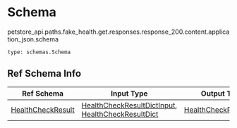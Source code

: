 # Schema
petstore_api.paths.fake_health.get.responses.response_200.content.application_json.schema
```
type: schemas.Schema
```

## Ref Schema Info
Ref Schema | Input Type | Output Type | Description
---------- | ---------- | ----------- | ------------
[HealthCheckResult](health_check_result.md) | [HealthCheckResultDictInput](#healthcheckresultdictinput), [HealthCheckResultDict](#healthcheckresultdict) | [HealthCheckResultDict](#healthcheckresultdict) |
